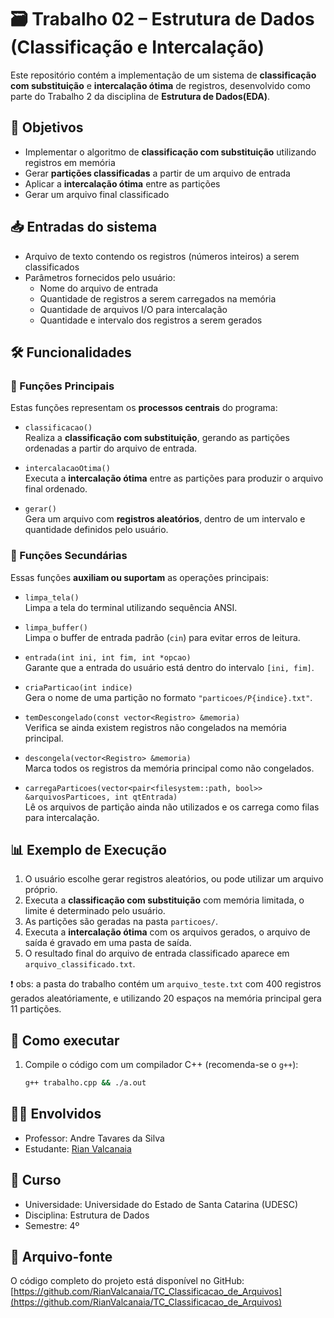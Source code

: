 # 🗃️ Trabalho 02 – Estrutura de Dados (Classificação e Intercalação)

Este repositório contém a implementação de um sistema de **classificação com substituição** e **intercalação ótima** de registros, desenvolvido como parte do Trabalho 2 da disciplina de **Estrutura de Dados(EDA)**.

## 📌 Objetivos

- Implementar o algoritmo de **classificação com substituição** utilizando registros em memória
- Gerar **partições classificadas** a partir de um arquivo de entrada
- Aplicar a **intercalação ótima** entre as partições
- Gerar um arquivo final classificado

## 📥 Entradas do sistema

- Arquivo de texto contendo os registros (números inteiros) a serem classificados
- Parâmetros fornecidos pelo usuário:
  - Nome do arquivo de entrada
  - Quantidade de registros a serem carregados na memória
  - Quantidade de arquivos I/O para intercalação
  - Quantidade e intervalo dos registros a serem gerados

## 🛠️ Funcionalidades

### 🔹 Funções Principais

Estas funções representam os **processos centrais** do programa:

- `classificacao()`  
  Realiza a **classificação com substituição**, gerando as partições ordenadas a partir do arquivo de entrada.

- `intercalacaoOtima()`  
  Executa a **intercalação ótima** entre as partições para produzir o arquivo final ordenado.

- `gerar()`  
  Gera um arquivo com **registros aleatórios**, dentro de um intervalo e quantidade definidos pelo usuário.

### 🔸 Funções Secundárias

Essas funções **auxiliam ou suportam** as operações principais:

- `limpa_tela()`  
  Limpa a tela do terminal utilizando sequência ANSI.

- `limpa_buffer()`  
  Limpa o buffer de entrada padrão (`cin`) para evitar erros de leitura.

- `entrada(int ini, int fim, int *opcao)`  
  Garante que a entrada do usuário está dentro do intervalo `[ini, fim]`.

- `criaParticao(int indice)`  
  Gera o nome de uma partição no formato `"particoes/P{indice}.txt"`.

- `temDescongelado(const vector<Registro> &memoria)`  
  Verifica se ainda existem registros não congelados na memória principal.

- `descongela(vector<Registro> &memoria)`  
  Marca todos os registros da memória principal como não congelados.

- `carregaParticoes(vector<pair<filesystem::path, bool>> &arquivosParticoes, int qtEntrada)`  
  Lê os arquivos de partição ainda não utilizados e os carrega como filas para intercalação.

## 📊 Exemplo de Execução

1. O usuário escolhe gerar registros aleatórios, ou pode utilizar um arquivo próprio.
2. Executa a **classificação com substituição** com memória limitada, o limite é determinado pelo usuário.
3. As partições são geradas na pasta `particoes/`.
4. Executa a **intercalação ótima** com os arquivos gerados, o arquivo de saída é gravado em uma pasta de saída.
5. O resultado final do arquivo de entrada classificado aparece em `arquivo_classificado.txt`.

❗ obs: a pasta do trabalho contém um `arquivo_teste.txt` com 400 registros gerados aleatóriamente, e utilizando 20 espaços na memória principal gera 11 partições.

## 📂 Como executar

1. Compile o código com um compilador C++ (recomenda-se o `g++`):
   ```bash
   g++ trabalho.cpp && ./a.out

## 👨‍🏫 Envolvidos

- Professor: Andre Tavares da Silva
- Estudante: [Rian Valcanaia](https://github.com/RianValcanaia)


## 📅 Curso

- Universidade: Universidade do Estado de Santa Catarina (UDESC)
- Disciplina: Estrutura de Dados
- Semestre: 4º 

## 📄 Arquivo-fonte

O código completo do projeto está disponível no GitHub:  
[https://github.com/RianValcanaia/TC_Classificacao_de_Arquivos](https://github.com/RianValcanaia/TC_Classificacao_de_Arquivos)
